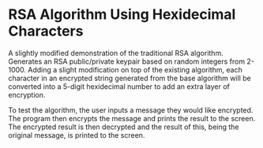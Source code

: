 # RSA Algorithm Using Hexidecimal Characters

A slightly modified demonstration of the traditional RSA algorithm. Generates an RSA public/private keypair based on random integers from 2-1000. Adding a slight modification on top of the existing algorithm, each character in an encrypted string generated from the base algorithm will be converted into a 5-digit hexidecimal number to add an extra layer of encryption.

To test the algorithm, the user inputs a message they would like encrypted. The program then encrypts the message and prints the result to the screen. The encrypted result is then decrypted and the result of this, being the original message, is printed to the screen.
